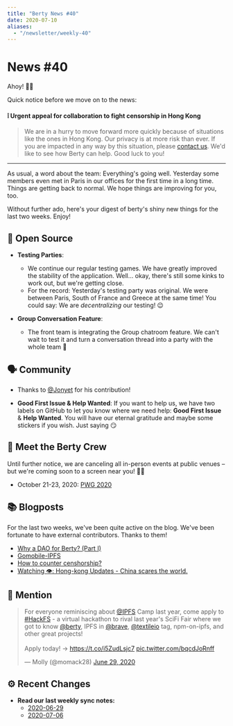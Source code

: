 ```yaml
---
title: "Berty News #40"
date: 2020-07-10
aliases:
  - "/newsletter/weekly-40"
---
```


# News #40

Ahoy! 🏴‍☠️

Quick notice before we move on to the news:

#### ❕ Urgent appeal for collaboration to fight censorship in Hong Kong

> We are in a hurry to move forward more quickly because of situations like the ones in Hong Kong. Our privacy is at more risk than ever. If you are impacted in any way by this situation, please [contact us](https://berty.tech/contact). We'd like to see how Berty can help. Good luck to you!

-----

As usual, a word about the team: Everything's going well. Yesterday some members even met in Paris in our offices for the first time in a long time. Things are getting back to normal. We hope things are improving for you, too.

Without further ado, here's your digest of berty's shiny new things for the last two weeks. Enjoy!


## 🚀 Open Source


* **Testing Parties**:
    * We continue our regular testing games. We have greatly improved the stability of the application. Well... okay, there's still some kinks to work out, but we're getting close.
    * For the record: Yesterday's testing party was original. We were between Paris, South of France and Greece at the same time! You could say: We are _decentralizing_ our testing! 😉

* **Group Conversation Feature**:
    * The front team is integrating the Group chatroom feature. We can't wait to test it and turn a conversation thread into a party with the whole team 🎈


## 🗣️ Community

* Thanks to [@Jonyet](https://github.com/jonyet) for his contribution!

* **Good First Issue & Help Wanted**: If you want to help us, we have two labels on GitHub to let you know where we need help: **Good First Issue** & **Help Wanted**. You will have our eternal gratitude and maybe some stickers if you wish. Just saying 😏




## 🎉 Meet the Berty Crew

Until further notice, we are canceling all in-person events at public venues – but we're coming soon to a screen near you! 🚧🚧

* October 21-23, 2020: [PWG 2020](https://www.planetiers.com/worldgathering/)



## 📚 Blogposts

For the last two weeks, we've been quite active on the blog. We've been fortunate to have external contributors. Thanks to them!

* [Why a DAO for Berty? (Part I)](https://berty.tech/blog/dao-berty-1/)
* [Gomobile-IPFS ](https://berty.tech/blog/gomobile-ipfs/)
* [How to counter censhorship?](https://berty.tech/blog/countering-censorship/)
* [Watching 👁️: Hong-kong Updates - China scares the world.](https://berty.tech/blog/watching-hongkong/)


## 💌 Mention

<blockquote class="twitter-tweet"><p lang="en" dir="ltr">For everyone reminiscing about <a href="https://twitter.com/IPFS?ref_src=twsrc%5Etfw">@IPFS</a> Camp last year, come apply to <a href="https://twitter.com/hashtag/HackFS?src=hash&amp;ref_src=twsrc%5Etfw">#HackFS</a> - a virtual hackathon to rival last year&#39;s SciFi Fair where we got to know <a href="https://twitter.com/berty?ref_src=twsrc%5Etfw">@berty</a>, IPFS in <a href="https://twitter.com/brave?ref_src=twsrc%5Etfw">@brave</a>, <a href="https://twitter.com/textileio?ref_src=twsrc%5Etfw">@textileio</a> tag, npm-on-ipfs, and other great projects! <br><br>Apply today! → <a href="https://t.co/i5ZudLsjc7">https://t.co/i5ZudLsjc7</a> <a href="https://t.co/bqcdJoRnff">pic.twitter.com/bqcdJoRnff</a></p>&mdash; Molly (@momack28) <a href="https://twitter.com/momack28/status/1277681188774141953?ref_src=twsrc%5Etfw">June 29, 2020</a></blockquote> <script async src="https://platform.twitter.com/widgets.js" charset="utf-8"></script>

## ⚙️ Recent Changes


* **Read our last weekly sync notes:**
    * [2020-06-29](https://github.com/berty/community/blob/master/meeting-notes/2020/Q2/2020-06-29--staff-team-weekly-sync.md)
    * [2020-07-06](https://github.com/berty/community/blob/master/meeting-notes/2020/Q3/2020-07-06--staff-team-weekly-sync.md)

